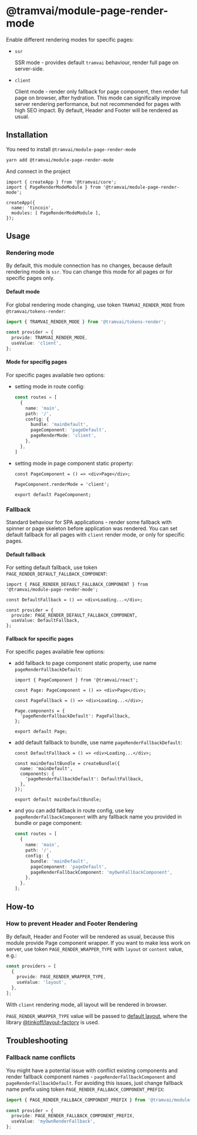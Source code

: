 # @tramvai/module-page-render-mode

Enable different rendering modes for specific pages:

- `ssr`

  SSR mode - provides default `tramvai` behaviour, render full page on server-side.

- `client`

  Client mode - render only fallback for page component, then render full page on browser, after hydration.
  This mode can significally improve server rendering performance, but not recommended for pages with high SEO impact.
  By default, Header and Footer will be rendered as usual.

## Installation

You need to install `@tramvai/module-page-render-mode`

```bash npm2yarn
yarn add @tramvai/module-page-render-mode
```

And connect in the project

```tsx
import { createApp } from '@tramvai/core';
import { PageRenderModeModule } from '@tramvai/module-page-render-mode';

createApp({
  name: 'tincoin',
  modules: [ PageRenderModeModule ],
});
```

## Usage

### Rendering mode

By default, this module connection has no changes, because default rendering mode is `ssr`.
You can change this mode for all pages or for specific pages only.

#### Default mode

For global rendering mode changing, use token `TRAMVAI_RENDER_MODE` from `@tramvai/tokens-render`:

```ts
import { TRAMVAI_RENDER_MODE } from '@tramvai/tokens-render';

const provider = {
  provide: TRAMVAI_RENDER_MODE,
  useValue: 'client',
};
```

#### Mode for specifig pages

For specific pages available two options:

- setting mode in route config:

  ```ts
  const routes = [
    {
      name: 'main',
      path: '/',
      config: {
        bundle: 'mainDefault',
        pageComponent: 'pageDefault',
        pageRenderMode: 'client',
      },
    },
  ]
  ```

- setting mode in page component static property:

  ```tsx
  const PageComponent = () => <div>Page</div>;

  PageComponent.renderMode = 'client';

  export default PageComponent;
  ```

### Fallback

Standard behaviour for SPA applications - render some fallback with spinner or page skeleton before application was rendered.
You can set default fallback for all pages with `client` render mode, or only for specific pages.

#### Default fallback

For setting default fallback, use token `PAGE_RENDER_DEFAULT_FALLBACK_COMPONENT`:

```tsx
import { PAGE_RENDER_DEFAULT_FALLBACK_COMPONENT } from '@tramvai/module-page-render-mode';

const DefaultFallback = () => <div>Loading...</div>;

const provider = {
  provide: PAGE_RENDER_DEFAULT_FALLBACK_COMPONENT,
  useValue: DefaultFallback,
};
```


#### Fallback for specific pages

For specific pages available few options:

- add fallback to page component static property, use name `pageRenderFallbackDefault`:

  ```tsx
  import { PageComponent } from '@tramvai/react';

  const Page: PageComponent = () => <div>Page</div>;

  const PageFallback = () => <div>Loading...</div>;

  Page.components = {
    'pageRenderFallbackDefault': PageFallback,
  };

  export default Page;
  ```

- add default fallback to bundle, use name `pageRenderFallbackDefault`:

  ```tsx
  const DefaultFallback = () => <div>Loading...</div>;

  const mainDefaultBundle = createBundle({
    name: 'mainDefault',
    components: {
      'pageRenderFallbackDefault': DefaultFallback,
    },
  });

  export default mainDefaultBundle;
  ```

- and you can add fallback in route config, use key `pageRenderFallbackComponent` with any fallback name you provided in bundle or page component:

  ```ts
  const routes = [
    {
      name: 'main',
      path: '/',
      config: {
        bundle: 'mainDefault',
        pageComponent: 'pageDefault',
        pageRenderFallbackComponent: 'myOwnFallbackComponent',
      },
    },
  ];
  ```

## How-to

### How to prevent Header and Footer Rendering

By default, Header and Footer will be rendered as usual, because this module provide Page component wrapper.
If you want to make less work on server, use token `PAGE_RENDER_WRAPPER_TYPE` with `layout` or `content` value, e.g.:

```ts
const providers = [
  {
    provide: PAGE_RENDER_WRAPPER_TYPE,
    useValue: 'layout',
  },
];
```

With `client` rendering mode, all layout will be rendered in browser.

`PAGE_RENDER_WRAPPER_TYPE` value will be passed to [default layout](references/modules/render.md#basic-layout), where the library [@tinkoff/layout-factory](references/libs/tinkoff-layout.md#wrappers) is used.

## Troubleshooting

### Fallback name conflicts

You might have a potential issue with conflict existing components and render fallback component names - `pageRenderFallbackComponent` and `pageRenderFallbackDefault`.
For avoiding this issues, just change fallback name prefix using token `PAGE_RENDER_FALLBACK_COMPONENT_PREFIX`:

```ts
import { PAGE_RENDER_FALLBACK_COMPONENT_PREFIX } from '@tramvai/module-page-render-mode';

const provider = {
  provide: PAGE_RENDER_FALLBACK_COMPONENT_PREFIX,
  useValue: 'myOwnRenderFallback',
};
```
